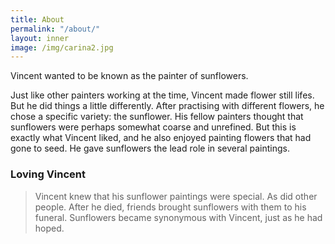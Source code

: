 ```yaml
---
title: About
permalink: "/about/"
layout: inner
image: /img/carina2.jpg
---
```



Vincent wanted to be known as the painter of sunflowers.

Just like other painters working at the time, Vincent made flower still lifes. But he did things a little differently. After practising with different flowers, he chose a specific variety: the sunflower. His fellow painters thought that sunflowers were perhaps somewhat coarse and unrefined. But this is exactly what Vincent liked, and he also enjoyed painting flowers that had gone to seed. He gave sunflowers the lead role in several paintings.

### Loving Vincent

> Vincent knew that his sunflower paintings were special. As did other people. After he died, friends brought sunflowers with them to his funeral. Sunflowers became synonymous with Vincent, just as he had hoped.
